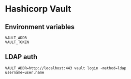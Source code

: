# Hashicorp Vault

## Environment variables
```
VAULT_ADDR
VAULT_TOKEN
```

## LDAP auth
```
VAULT_ADDR=http://localhost:443 vault login -method=ldap username=user.name
```